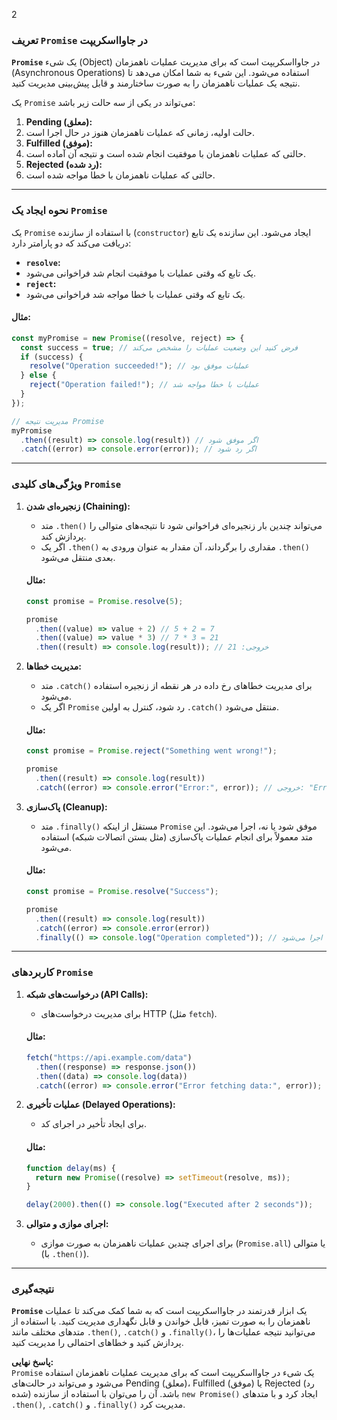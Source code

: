2
### تعریف `Promise` در جاوااسکریپت

**`Promise`** یک شیء (Object) در جاوااسکریپت است که برای مدیریت عملیات ناهمزمان (Asynchronous Operations) استفاده می‌شود. این شیء به شما امکان می‌دهد تا نتیجه یک عملیات ناهمزمان را به صورت ساختارمند و قابل پیش‌بینی مدیریت کنید. 

یک `Promise` می‌تواند در یکی از سه حالت زیر باشد:
1. **Pending (معلق):**
2. حالت اولیه، زمانی که عملیات ناهمزمان هنوز در حال اجرا است.
3. **Fulfilled (موفق):** 
4. حالتی که عملیات ناهمزمان با موفقیت انجام شده است و نتیجه آن آماده است.
5. **Rejected (رد شده):**
6. حالتی که عملیات ناهمزمان با خطا مواجه شده است.

---

### نحوه ایجاد یک `Promise`

یک `Promise` با استفاده از سازنده (`constructor`) ایجاد می‌شود. این سازنده یک تابع دریافت می‌کند که دو پارامتر دارد:
- **`resolve`:**
- یک تابع که وقتی عملیات با موفقیت انجام شد فراخوانی می‌شود.
- **`reject`:** 
- یک تابع که وقتی عملیات با خطا مواجه شد فراخوانی می‌شود.

#### مثال:
```javascript
const myPromise = new Promise((resolve, reject) => {
  const success = true; // فرض کنید این وضعیت عملیات را مشخص می‌کند
  if (success) {
    resolve("Operation succeeded!"); // عملیات موفق بود
  } else {
    reject("Operation failed!"); // عملیات با خطا مواجه شد
  }
});

// مدیریت نتیجه Promise
myPromise
  .then((result) => console.log(result)) // اگر موفق شود
  .catch((error) => console.error(error)); // اگر رد شود
```

---

### ویژگی‌های کلیدی `Promise`

1. **زنجیره‌ای شدن (Chaining):**
   - متد `.then()` می‌تواند چندین بار زنجیره‌ای فراخوانی شود تا نتیجه‌های متوالی را پردازش کند.
   - اگر یک `.then()` مقداری را برگرداند، آن مقدار به عنوان ورودی به `.then()` بعدی منتقل می‌شود.

   #### مثال:
   ```javascript
   const promise = Promise.resolve(5);

   promise
     .then((value) => value + 2) // 5 + 2 = 7
     .then((value) => value * 3) // 7 * 3 = 21
     .then((result) => console.log(result)); // خروجی: 21
   ```

2. **مدیریت خطاها:**
   - متد `.catch()` برای مدیریت خطاهای رخ داده در هر نقطه از زنجیره استفاده می‌شود.
   - اگر یک `Promise` رد شود، کنترل به اولین `.catch()` منتقل می‌شود.

   #### مثال:
   ```javascript
   const promise = Promise.reject("Something went wrong!");

   promise
     .then((result) => console.log(result))
     .catch((error) => console.error("Error:", error)); // خروجی: "Error: Something went wrong!"
   ```

3. **پاک‌سازی (Cleanup):**
   - متد `.finally()` مستقل از اینکه `Promise` موفق شود یا نه، اجرا می‌شود. این متد معمولاً برای انجام عملیات پاک‌سازی (مثل بستن اتصالات شبکه) استفاده می‌شود.

   #### مثال:
   ```javascript
   const promise = Promise.resolve("Success");

   promise
     .then((result) => console.log(result))
     .catch((error) => console.error(error))
     .finally(() => console.log("Operation completed")); // همیشه اجرا می‌شود
   ```

---

### کاربردهای `Promise`

1. **درخواست‌های شبکه (API Calls):**
   - برای مدیریت درخواست‌های HTTP (مثل `fetch`).
   
   #### مثال:
   ```javascript
   fetch("https://api.example.com/data")
     .then((response) => response.json())
     .then((data) => console.log(data))
     .catch((error) => console.error("Error fetching data:", error));
   ```

2. **عملیات تأخیری (Delayed Operations):**
   - برای ایجاد تأخیر در اجرای کد.

   #### مثال:
   ```javascript
   function delay(ms) {
     return new Promise((resolve) => setTimeout(resolve, ms));
   }

   delay(2000).then(() => console.log("Executed after 2 seconds"));
   ```

3. **اجرای موازی و متوالی:**
   - برای اجرای چندین عملیات ناهمزمان به صورت موازی (`Promise.all`) یا متوالی (با `.then()`).

---

### نتیجه‌گیری

**`Promise`** یک ابزار قدرتمند در جاوااسکریپت است که به شما کمک می‌کند تا عملیات ناهمزمان را به صورت تمیز، قابل خواندن و قابل نگهداری مدیریت کنید. با استفاده از متدهای مختلف مانند `.then()`, `.catch()` و `.finally()`، می‌توانید نتیجه عملیات‌ها را پردازش کنید و خطاهای احتمالی را مدیریت کنید. 

**پاسخ نهایی:**  
`Promise` یک شیء در جاوااسکریپت است که برای مدیریت عملیات ناهمزمان استفاده می‌شود و می‌تواند در حالت‌های Pending (معلق)، Fulfilled (موفق) یا Rejected (رد شده) باشد. آن را می‌توان با استفاده از سازنده `new Promise()` ایجاد کرد و با متدهای `.then()`, `.catch()` و `.finally()` مدیریت کرد.